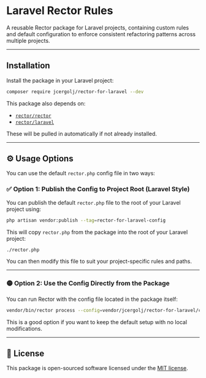 # Laravel Rector Rules

A reusable Rector package for Laravel projects, containing custom rules and default configuration to enforce consistent refactoring patterns across multiple projects.

---

## Installation

Install the package in your Laravel project:

```bash
composer require jcergolj/rector-for-laravel --dev
```

This package also depends on:

- [`rector/rector`](https://github.com/rectorphp/rector)
- [`rector/laravel`](https://github.com/rectorphp/rector-laravel)

These will be pulled in automatically if not already installed.

---

## ⚙️ Usage Options

You can use the default `rector.php` config file in two ways:

### ✅ Option 1: Publish the Config to Project Root (Laravel Style)

You can publish the default `rector.php` file to the root of your Laravel project using:

```bash
php artisan vendor:publish --tag=rector-for-laravel-config
```

This will copy `rector.php` from the package into the root of your Laravel project:

```bash
./rector.php
```

You can then modify this file to suit your project-specific rules and paths.

---

### 🟡 Option 2: Use the Config Directly from the Package

You can run Rector with the config file located in the package itself:

```bash
vendor/bin/rector process --config=vendor/jcergolj/rector-for-laravel/config/rector.php
```

This is a good option if you want to keep the default setup with no local modifications.

---

## 📄 License

This package is open-sourced software licensed under the [MIT license](LICENSE).
